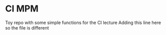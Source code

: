 # CI MPM
Toy repo with some simple functions for the CI lecture
Adding this line here so the file is different
